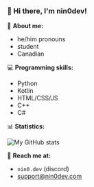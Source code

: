 ### 👋 Hi there, I'm nin0dev!

📑 **About me:**
- he/him pronouns
- student
- Canadian

💻 **Programming skills:**
- Python
- Kotlin
- HTML/CSS/JS
- C++
- C#

📊 **Statistics:**

![My GitHub stats](https://github-readme-stats.vercel.app/api?username=nin0-dev)

📨 **Reach me at:**
- `nin0.dev` (discord)
- [support@nin0dev.com](mailto:support@nin0dev.com)

